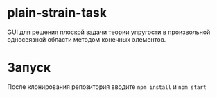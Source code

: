 # plain-strain-task
GUI для решения плоской задачи теории упругости в произвольной односвязной области методом конечных элементов.

# Запуск
После клонирования репозитория вводите `npm install` и `npm start`
